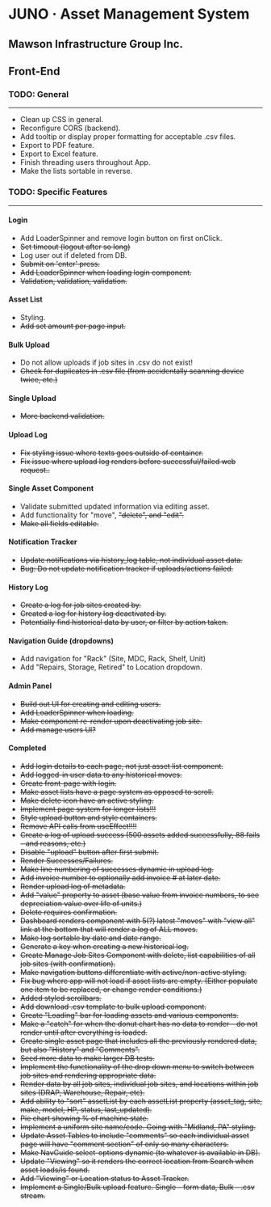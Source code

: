 # JUNO · Asset Management System #
## Mawson Infrastructure Group Inc. ##

## Front-End ##
### TODO: General ###
----
* Clean up CSS in general.
* Reconfigure CORS (backend).
* Add tooltip or display proper formatting for acceptable .csv files.
* Export to PDF feature.
* Export to Excel feature.
* Finish threading users throughout App.
* Make the lists sortable in reverse.

### TODO: Specific Features ###
-----
#### Login ####

* Add LoaderSpinner and remove login button on first onClick.
* ~~Set timeout (logout after so long)~~
* Log user out if deleted from DB.
* ~~Submit on 'enter' press.~~
* ~~Add LoaderSpinner when loading login component.~~
* ~~Validation, validation, validation.~~
#### Asset List ####
* Styling.
* ~~Add set amount per page input.~~
#### Bulk Upload ####
* Do not allow uploads if job sites in .csv do not exist!
* ~~Check for duplicates in .csv file (from accidentally scanning device twice, etc.)~~
#### Single Upload ####
* ~~More backend validation.~~
#### Upload Log ####
* ~~Fix styling issue where texts goes outside of container.~~
* ~~Fix issue where upload log renders before successful/failed web request..~~
#### Single Asset Component ####
* Validate submitted updated information via editing asset.
* Add functionality for "move", ~~"delete", and "edit".~~
* ~~Make all fields editable.~~
#### Notification Tracker ####
* ~~Update notifications via history_log table, not individual asset data.~~
* ~~Bug: Do not update notification tracker if uploads/actions failed.~~
#### History Log ###
* ~~Create a log for job sites created by.~~
* ~~Created a log for history log deactivated by.~~
* ~~Potentially find historical data by user, or filter by action taken.~~
#### Navigation Guide (dropdowns) ####
* Add navigation for "Rack" (Site, MDC, Rack, Shelf, Unit)
* Add "Repairs, Storage, Retired" to Location dropdown.
#### Admin Panel ####
* ~~Build out UI for creating and editing users.~~
* ~~Add LoaderSpinner when loading.~~
* ~~Make component re-render upon deactivating job site.~~
* ~~Add manage users UI?~~


#### Completed ####
* ~~Add login details to each page, not just asset list component.~~
* ~~Add logged-in user data to any historical moves.~~
* ~~Create front-page with login.~~
* ~~Make asset lists have a page system as opposed to scroll.~~
* ~~Make delete icon have an active styling.~~
* ~~Implement page system for longer lists!!!~~
* ~~Style upload button and style containers.~~
* ~~Remove API calls from useEffect!!!!~~
* ~~Create a log of upload success (500 assets added successfully, 88 fails - and reasons, etc.)~~
* ~~Disable "upload" button after first submit.~~
* ~~Render Successes/Failures.~~
* ~~Make line numbering of successes dynamic in upload log.~~
* ~~Add invoice number to optionally add invoice # at later date.~~
* ~~Render upload log of metadata.~~
* ~~Add "value" property to asset (base value from invoice numbers, to see depreciation value over life of units.)~~
* ~~Delete requires confirmation.~~
* ~~Dashboard renders component with 5(?) latest "moves" with "view all" link at the bottom that will render a log of ALL moves.~~
* ~~Make log sortable by date and date range.~~
* ~~Generate a key when creating a new historical log.~~
* ~~Create Manage Job Sites Component with delete, list capabilities of all job sites (with confirmation).~~
* ~~Make navigation buttons differentiate with active/non-active styling.~~
* ~~Fix bug where app will not load if asset lists are empty. (Either populate one item to be replaced, or change render conditions.)~~
* ~~Added styled scrollbars.~~
* ~~Add download .csv template to bulk upload component.~~
* ~~Create "Loading" bar for loading assets and various components.~~
* ~~Make a "catch" for when the donut chart has no data to render - do not render until after everything is loaded.~~
* ~~Create single asset page that includes all the previously rendered data, but also "History" and "Comments".~~
* ~~Seed more data to make larger DB tests.~~
* ~~Implement the functionality of the drop down menu to switch between job sites and rendering appropriate data.~~
* ~~Render data by all job sites, individual job sites, and locations within job sites (DRAP, Warehouse, Repair, etc).~~
* ~~Add ability to "sort" assetList by each assetList property (asset_tag, site, make, model, HP, status, last_updated).~~
* ~~Pie chart showing % of machine state.~~
* ~~Implement a uniform site name/code. Going with "Midland, PA" styling.~~
* ~~Update Asset Tables to include "comments" so each individual asset page will have "comment section" of only so many characters.~~
* ~~Make NavGuide select-options dynamic (to whatever is available in DB).~~
* ~~Update "Viewing" so it renders the correct location from Search when asset loads/is found.~~
* ~~Add "Viewing" or Location status to Asset Tracker.~~
* ~~Implement a Single/Bulk upload feature. Single - form data, Bulk - .csv stream.~~
